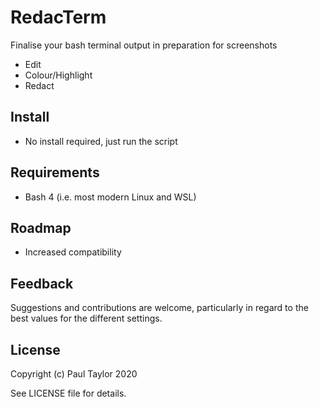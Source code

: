 # RedacTerm

Finalise your bash terminal output in preparation for screenshots
- Edit
- Colour/Highlight
- Redact

## Install
- No install required, just run the script

## Requirements
- Bash 4 (i.e. most modern Linux and WSL)

## Roadmap
- Increased compatibility

## Feedback
Suggestions and contributions are welcome, particularly in regard to the best values for the different settings.

## License
Copyright (c) Paul Taylor 2020

See LICENSE file for details. 

